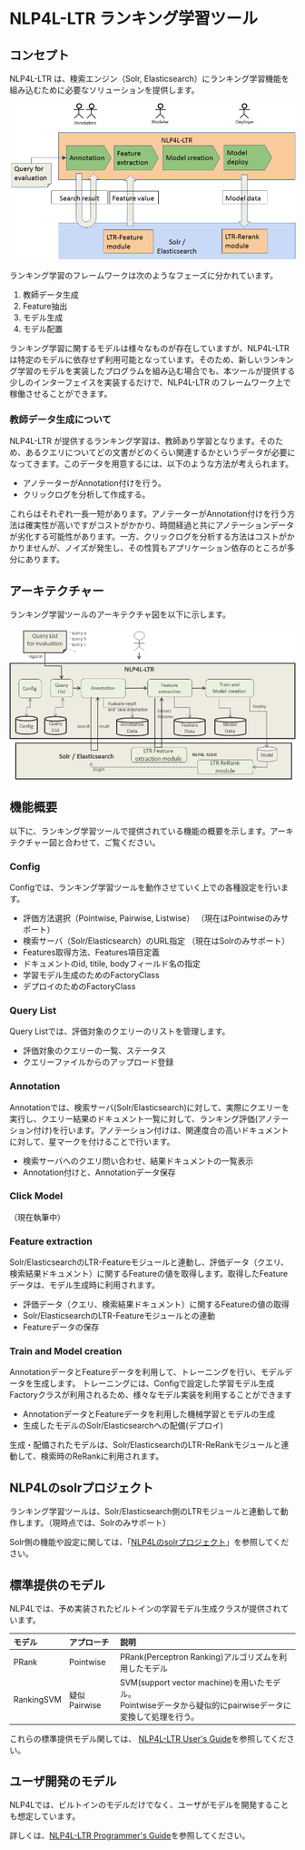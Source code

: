 # NLP4L-LTR ランキング学習ツール

## コンセプト

NLP4L-LTR は、検索エンジン（Solr, Elasticsearch）にランキング学習機能を組み込むために必要なソリューションを提供します。

![NLP4L-LTRアーキテクチャー](images/ltr-concept.png)

ランキング学習のフレームワークは次のようなフェーズに分かれています。

1. 教師データ生成
2. Feature抽出
3. モデル生成
4. モデル配置

ランキング学習に関するモデルは様々なものが存在していますが、NLP4L-LTR は特定のモデルに依存せず利用可能となっています。そのため、新しいランキング学習のモデルを実装したプログラムを組み込む場合でも、本ツールが提供する少しのインターフェイスを実装するだけで、NLP4L-LTR のフレームワーク上で稼働させることができます。

### 教師データ生成について

NLP4L-LTR が提供するランキング学習は、教師あり学習となります。そのため、あるクエリについてどの文書がどのくらい関連するかというデータが必要になってきます。このデータを用意するには、以下のような方法が考えられます。

- アノテーターがAnnotation付けを行う。
- クリックログを分析して作成する。

これらはそれぞれ一長一短があります。アノテーターがAnnotation付けを行う方法は確実性が高いですがコストがかかり、時間経過と共にアノテーションデータが劣化する可能性があります。一方、クリックログを分析する方法はコストがかかりませんが、ノイズが発生し、その性質もアプリケーション依存のところが多分にあります。

## アーキテクチャー

ランキング学習ツールのアーキテクチャ図を以下に示します。

![アーキテクチャー](images/ltr-architecture.png)

## 機能概要

以下に、ランキング学習ツールで提供されている機能の概要を示します。アーキテクチャー図と合わせて、ご覧ください。

###  Config
Configでは、ランキング学習ツールを動作させていく上での各種設定を行います。

- 評価方法選択（Pointwise, Pairwise, Listwise） （現在はPointwiseのみサポート）
- 検索サーバ（Solr/Elasticsearch）のURL指定 （現在はSolrのみサポート）
- Features取得方法、Features項目定義
- ドキュメントのid, titile, bodyフィールド名の指定
- 学習モデル生成のためのFactoryClass
- デプロイのためのFactoryClass

###  Query List
Query Listでは、評価対象のクエリーのリストを管理します。

- 評価対象のクエリーの一覧、ステータス
- クエリーファイルからのアップロード登録

###  Annotation
Annotationでは、検索サーバ(Solr/Elasticsearch)に対して、実際にクエリーを実行し、クエリー結果のドキュメント一覧に対して、ランキング評価(アノテーション付け)を行います。アノテーション付けは、関連度合の高いドキュメントに対して、星マークを付けることで行います。

- 検索サーバへのクエリ問い合わせ、結果ドキュメントの一覧表示
- Annotation付けと、Annotationデータ保存

###  Click Model
（現在執筆中）

###  Feature extraction

Solr/ElasticsearchのLTR-Featureモジュールと連動し、評価データ（クエリ、検索結果ドキュメント）に関するFeatureの値を取得します。取得したFeatureデータは、モデル生成時に利用されます。

- 評価データ（クエリ、検索結果ドキュメント）に関するFeatureの値の取得
- Solr/ElasticsearchのLTR-Featureモジュールとの連動
- Featureデータの保存

###  Train and Model creation
AnnotationデータとFeatureデータを利用して、トレーニングを行い、モデルデータを生成します。
トレーニングには、Configで設定した学習モデル生成Factoryクラスが利用されるため、様々なモデル実装を利用することができます

- AnnotationデータとFeatureデータを利用した機械学習とモデルの生成
- 生成したモデルのSolr/Elasticsearchへの配備(デプロイ)

生成・配備されたモデルは、Solr/ElasticsearchのLTR-ReRankモジュールと連動して、検索時のReRankに利用されます。


## NLP4Lのsolrプロジェクト

ランキング学習ツールは、Solr/Elasticsearch側のLTRモジュールと連動して動作します。（現時点では、Solrのみサポート）

Solr側の機能や設定に関しては、「[NLP4Lのsolrプロジェクト](https://github.com/NLP4L/solr)」を参照してください。



## 標準提供のモデル

NLP4Lでは、予め実装されたビルトインの学習モデル生成クラスが提供されています。

|モデル|アプローチ|説明|
|:--|:--|:--|
|PRank|Pointwise|PRank(Perceptron Ranking)アルゴリズムを利用したモデル|
|RankingSVM|疑似Pairwise|SVM(support vector machine)を用いたモデル。<br>Pointwiseデータから疑似的にpairwiseデータに変換して処理を行う。|

これらの標準提供モデル関しては、 [NLP4L-LTR User's Guide](ltr_users_guide_ja.md)を参照してください。

## ユーザ開発のモデル

NLP4Lでは、ビルトインのモデルだけでなく、ユーザがモデルを開発することも想定しています。

詳しくは、[NLP4L-LTR Programmer's Guide](ltr_programmers_guide_ja.md)を参照してください。
